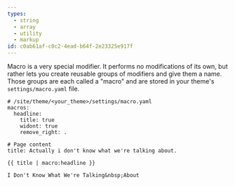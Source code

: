 ```yaml
---
types:
  - string
  - array
  - utility
  - markup
id: c0ab61af-c0c2-4ead-b64f-2e23325e917f
---
```

Macro is a very special modifier. It performs no modifications of its own, but rather lets you create reusable groups of modifiers and give them a name. Those groups are each called a "macro" and are stored in your theme's `settings/macro.yaml` file.


```.language-yaml
# /site/theme/<your_theme>/settings/macro.yaml
macros:
  headline:
    title: true
    widont: true
    remove_right: .

# Page content
title: Actually i don't know what we're talking about.
```

```
{{ title | macro:headline }}
```

```.language-output
I Don't Know What We're Talking&nbsp;About
```